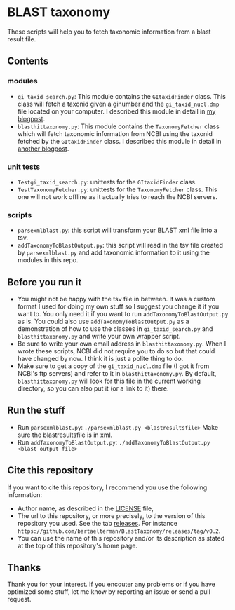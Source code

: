 # BLAST taxonomy

These scripts will help you to fetch taxonomic information from a blast result file.

## Contents

### modules

- `gi_taxid_search.py`: This module contains the `GItaxidFinder` class. This class will fetch a taxonid given a ginumber and the `gi_taxid_nucl.dmp` file located on your computer. I described this module in detail in [my blogpost](http://http://bioinformatics-man.blogspot.be/2012/11/finding-taxon-id-of-gi-number.html).
- `blasthittaxonomy.py`: This module contains the `TaxonomyFetcher` class which will fetch taxonomic information from NCBI using the taxonid fetched by the `GItaxidFinder` class. I described this module in detail in [another blogpost](http://http://bioinformatics-man.blogspot.be/2012/11/fetch-taxonomy-information-of-blast-hits.html).

### unit tests

- `Testgi_taxid_search.py`: unittests for the `GItaxidFinder` class.
- `TestTaxonomyFetcher.py`: unittests for the `TaxonomyFetcher` class. This one will not work offline as it actually tries to reach the NCBI servers.

### scripts

- `parsexmlblast.py`: this script will transform your BLAST xml file into a tsv.
- `addTaxonomyToBlastOutput.py`: this script will read in the tsv file created by `parsexmlblast.py` and add taxonomic information to it using the modules in this repo.

## Before you run it

- You might not be happy with the tsv file in between. It was a custom format I used for doing my own stuff so I suggest you change it if you want to. You only need it if you want to run `addTaxonomyToBlastOutput.py` as is. You could also use `addTaxonomyToBlastOutput.py` as a demonstration of how to use the classes in `gi_taxid_search.py` and `blasthittaxonomy.py` and write your own wrapper script.
- Be sure to write your own email address in `blasthittaxonomy.py`. When I wrote these scripts, NCBI did not require you to do so but that could have changed by now. I think it is just a polite thing to do.
- Make sure to get a copy of the `gi_taxid_nucl.dmp` file (I got it from NCBI's ftp servers) and refer to it in `blasthittaxonomy.py`. By default, `blasthittaxonomy.py` will look for this file in the current working directory, so you can also put it (or a link to it) there.

## Run the stuff

- Run `parsexmlblast.py`: `./parsexmlblast.py <blastresultsfile>` Make sure the blastresultsfile is in xml.
- Run `addTaxonomyToBlastOutput.py`: `./addTaxonomyToBlastOutput.py <blast output file>`

## Cite this repository

If you want to cite this repository, I recommend you use the following information:

- Author name, as described in the [LICENSE](./LICENSE) file,
- The url to this repository, or more precisely, to the version of this repository you used. See the tab [releases](https://github.com/bartaelterman/BlastTaxonomy/releases). For instance `https://github.com/bartaelterman/BlastTaxonomy/releases/tag/v0.2`.
- You can use the name of this repository and/or its description as stated at the top of this repository's home page.

## Thanks

Thank you for your interest. If you encouter any problems or if you have optimized some stuff, let me know by reporting an issue or send a pull request.

